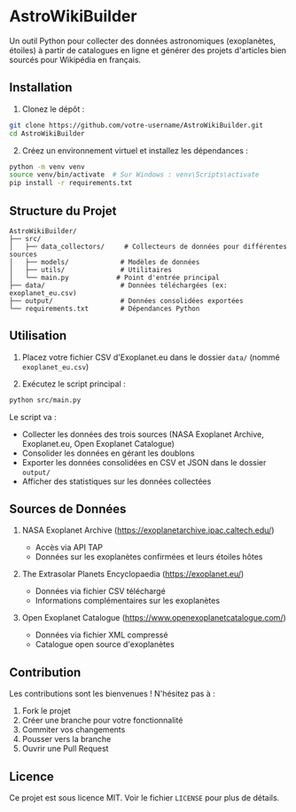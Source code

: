 # AstroWikiBuilder

Un outil Python pour collecter des données astronomiques (exoplanètes, étoiles) à partir de catalogues en ligne et générer des projets d'articles bien sourcés pour Wikipédia en français.

## Installation

1. Clonez le dépôt :

```bash
git clone https://github.com/votre-username/AstroWikiBuilder.git
cd AstroWikiBuilder
```

2. Créez un environnement virtuel et installez les dépendances :

```bash
python -m venv venv
source venv/bin/activate  # Sur Windows : venv\Scripts\activate
pip install -r requirements.txt
```

## Structure du Projet

```
AstroWikiBuilder/
├── src/
│   ├── data_collectors/     # Collecteurs de données pour différentes sources
│   ├── models/             # Modèles de données
│   ├── utils/              # Utilitaires
│   └── main.py            # Point d'entrée principal
├── data/                   # Données téléchargées (ex: exoplanet_eu.csv)
├── output/                 # Données consolidées exportées
└── requirements.txt        # Dépendances Python
```

## Utilisation

1. Placez votre fichier CSV d'Exoplanet.eu dans le dossier `data/` (nommé `exoplanet_eu.csv`)

2. Exécutez le script principal :

```bash
python src/main.py
```

Le script va :

- Collecter les données des trois sources (NASA Exoplanet Archive, Exoplanet.eu, Open Exoplanet Catalogue)
- Consolider les données en gérant les doublons
- Exporter les données consolidées en CSV et JSON dans le dossier `output/`
- Afficher des statistiques sur les données collectées

## Sources de Données

1. NASA Exoplanet Archive (https://exoplanetarchive.ipac.caltech.edu/)

   - Accès via API TAP
   - Données sur les exoplanètes confirmées et leurs étoiles hôtes

2. The Extrasolar Planets Encyclopaedia (https://exoplanet.eu/)

   - Données via fichier CSV téléchargé
   - Informations complémentaires sur les exoplanètes

3. Open Exoplanet Catalogue (https://www.openexoplanetcatalogue.com/)
   - Données via fichier XML compressé
   - Catalogue open source d'exoplanètes

## Contribution

Les contributions sont les bienvenues ! N'hésitez pas à :

1. Fork le projet
2. Créer une branche pour votre fonctionnalité
3. Commiter vos changements
4. Pousser vers la branche
5. Ouvrir une Pull Request

## Licence

Ce projet est sous licence MIT. Voir le fichier `LICENSE` pour plus de détails.
